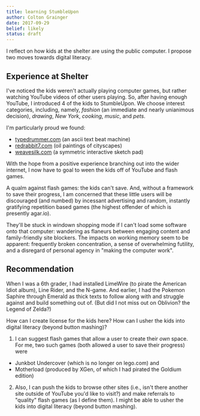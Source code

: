 ```yaml
---
title: learning StumbleUpon
author: Colton Grainger
date: 2017-09-29
belief: likely
status: draft
---
```

I reflect on how kids at the shelter are using the public computer. I propose two moves towards digital literacy.

## Experience at Shelter

I've noticed the kids weren't actually playing computer games, but rather watching YouTube videos of other users playing. So, after having enough YouTube, I introduced 4 of the kids to StumbleUpon. We choose interest categories, including, namely, *fashion* (an immediate and nearly unianimous decision), *drawing*, *New York*, *cooking*, *music*, and *pets*.

I'm particularly proud we found:
- [typedrummer.com](www.typedrummer.com) (an ascii text beat machine)
- [redrabbit7.com](redrabbit7.org) (oil paintings of cityscapes)
- [weavesilk.com](weavesilk.com) (a symmetric interactive sketch pad)

With the hope from a positive experience branching out into the wider internet, I now have to goal to ween the kids off of YouTube and flash games.

A qualm against flash games: the kids can't save. And, without a framework to save their progress, I am concerned that these little users will be discouraged (and numbed) by incessant advertising and random, instantly gratifying repetition based games (the highest offender of which is presently agar.io). 

They'll be stuck in windown shopping mode if I can't load some software onto that computer: wandering as flaneurs between engaging content and family-friendly site blockers. The impacts on working memory seem to be apparent: frequently broken concentration, a sense of overwhelming futility, and a disregard of personal agency in "making the computer work".

## Recommendation 

When I was a 6th grader, I had installed LimeWire (to pirate the American Idiot album), Line Rider, and the N-game. And earlier, I had the Pokemon Saphire through Emerald as thick texts to follow along with and struggle against and build something out of. (But did I not miss out on Oblivion? the Legend of Zelda?)

How can I create license for the kids here? How can I usher the kids into digital literacy (beyond button mashing)?

1. I can suggest flash games that allow a user to create their *own* space. For me, two such games (both allowed a user to save their progress) were
- Junkbot Undercover (which is no longer on lego.com) and 
- Motherload (produced by XGen, of which I had pirated the Goldium edition)

2. Also, I can push the kids to browse other sites  (i.e., isn't there another site outside of YouTube you'd like to visit?) and make referrals to "quality" flash games (as I define them). I might be able to usher the kids into digital literacy (beyond button mashing).

